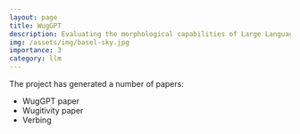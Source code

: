 ```yaml
---
layout: page
title: WugGPT
description: Evaluating the morphological capabilities of Large Language Models
img: /assets/img/basel-sky.jpg
importance: 3
category: llm
---
```


The project has generated a number of papers:

- WugGPT paper
- Wugitivity paper
- Verbing